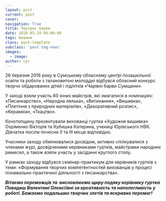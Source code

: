 ```yaml
---
layout: post
current: post
cover:
navigation: True
title: Чарівні барви
date: 2016-03-29 00:00:00
tags: Новини
class: post-template
subclass: 'post tag-news'
images:
  - image:
author: cpr
---
```


26 березня 2016 року в Сумському обласному центрі позашкільної освіти та роботи з талановитою молоддю відбувся обласний конкурс творчо обдарованих дітей і підлітків «Чарівні барви Сумщини».

У заході взяли участь 60 юних майстрів, які змагалися в номінаціях: «Писанкарство», «Народна лялька», «Витинання», «Вишивка», «Плетіння з природних матеріалів», «Декоративний розпис», «Кераміка», «Ткацтво».

Конотопщину презентували вихованці гуртка «Художня вишивка» Охріменко Вікторія та Кубишка Катерина, учениці Юрівського НВК. Дівчатка посіли почесне ІІ та ІІІ місце відповідно.

Учасники заходу обмінювалися досвідом, активно спілкувалися з членами журі, досвідченими керівниками гуртків, майстрами народних ремесел, а також взяли участь у засіданні круглого столу.

У рамках заходу відбувся семінар-практикум для керівників гуртків з теми: «Формування творчих компетентностей вихованців у процесі пізнавально-практичної діяльності з писанкарства».

_**Вітаємо переможців та  висловлюємо щиру подяку керівнику гуртка Повидиш Валентині Олексіївні за креативність та наполегливість у роботі. Бажаємо подальших творчих злетів та яскравих перемог!**_

&nbsp;